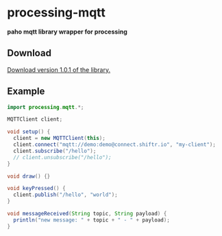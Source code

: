 # processing-mqtt

**paho mqtt library wrapper for processing**

## Download

[Download version 1.0.1 of the library.](https://github.com/256dpi/processing-mqtt/releases/download/v1.0.1/mqtt.zip)

## Example

```java
import processing.mqtt.*;

MQTTClient client;

void setup() {
  client = new MQTTClient(this);
  client.connect("mqtt://demo:demo@connect.shiftr.io", "my-client");
  client.subscribe("/hello");
  // client.unsubscribe("/hello");
}

void draw() {}

void keyPressed() {
  client.publish("/hello", "world");
}

void messageReceived(String topic, String payload) {
  println("new message: " + topic + " - " + payload);
}
```
